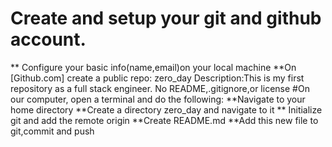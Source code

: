 # Create and setup your git and github account.
** Configure your basic info(name,email)on your local machine
**On [Github.com] create a public repo: zero_day
	Description:This is my first repository as a full stack engineer.
	No README,.gitignore,or license
#On our computer, open a terminal and do the following:
	**Navigate to your home directory
	**Create a directory zero_day and navigate to it
	** Initialize git and add the remote origin
	**Create README.md
	**Add this new file to git,commit and push
